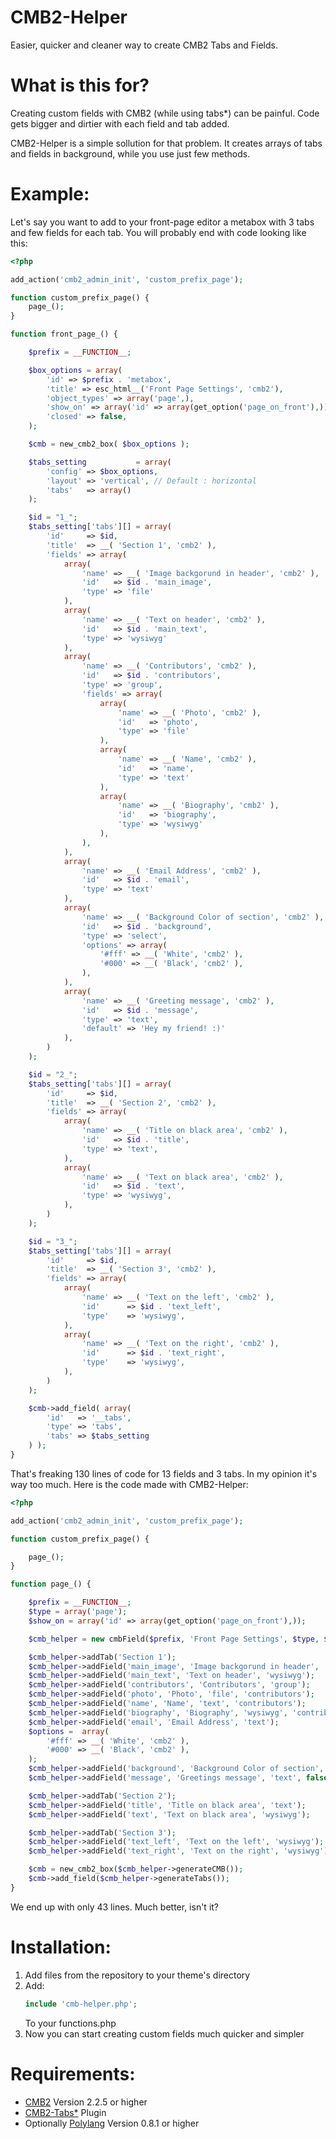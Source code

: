 # CMB2-Helper
Easier, quicker and cleaner way to create CMB2 Tabs and Fields.

# What is this for?
Creating custom fields with CMB2 (while using tabs*) can be painful. Code gets bigger and dirtier with each field and tab added.

CMB2-Helper is a simple sollution for that problem. It creates arrays of tabs and fields in background, while you use just few methods.

# Example:
Let's say you want to add to your front-page editor a metabox with 3 tabs and few fields for each tab. 
You will probably end with code looking like this:
```php
<?php 

add_action('cmb2_admin_init', 'custom_prefix_page');

function custom_prefix_page() {
    page_();
}

function front_page_() {

    $prefix = __FUNCTION__;

    $box_options = array(
        'id' => $prefix . 'metabox',
        'title' => esc_html__('Front Page Settings', 'cmb2'),
        'object_types' => array('page',),
        'show_on' => array('id' => array(get_option('page_on_front'),)),
        'closed' => false,
    );

    $cmb = new_cmb2_box( $box_options );

    $tabs_setting           = array(
        'config' => $box_options,
        'layout' => 'vertical', // Default : horizontal
        'tabs'   => array()
    );

    $id = "1_";
    $tabs_setting['tabs'][] = array(
        'id'     => $id,
        'title'  => __( 'Section 1', 'cmb2' ),
        'fields' => array(
            array(
                'name' => __( 'Image backgorund in header', 'cmb2' ),
                'id'   => $id . 'main_image',
                'type' => 'file'
            ),
            array(
                'name' => __( 'Text on header', 'cmb2' ),
                'id'   => $id . 'main_text',
                'type' => 'wysiwyg'
            ),   
            array(
                'name' => __( 'Contributors', 'cmb2' ),
                'id'   => $id . 'contributors',
                'type' => 'group',
                'fields' => array(
                    array(
                        'name' => __( 'Photo', 'cmb2' ),
                        'id'   => 'photo',
                        'type' => 'file'
                    ),
                    array(
                        'name' => __( 'Name', 'cmb2' ),
                        'id'   => 'name',
                        'type' => 'text'
                    ),
                    array(
                        'name' => __( 'Biography', 'cmb2' ),
                        'id'   => 'biography',
                        'type' => 'wysiwyg'
                    ),
                ),
            ),
            array(
                'name' => __( 'Email Address', 'cmb2' ),
                'id'   => $id . 'email',
                'type' => 'text'
            ), 
            array(
                'name' => __( 'Background Color of section', 'cmb2' ),
                'id'   => $id . 'background',
                'type' => 'select',
                'options' => array(
                    '#fff' => __( 'White', 'cmb2' ),
                    '#000' => __( 'Black', 'cmb2' ),
                ),
            ),   
            array(
                'name' => __( 'Greeting message', 'cmb2' ),
                'id'   => $id . 'message',
                'type' => 'text',
                'default' => 'Hey my friend! :)'
            ),     
        )
    );

    $id = "2_";
    $tabs_setting['tabs'][] = array(
        'id'     => $id,
        'title'  => __( 'Section 2', 'cmb2' ),
        'fields' => array(
            array(
                'name' => __( 'Title on black area', 'cmb2' ),
                'id'   => $id . 'title',
                'type' => 'text',
            ),
            array(
                'name' => __( 'Text on black area', 'cmb2' ),
                'id'   => $id . 'text',
                'type' => 'wysiwyg',
            ),
        )
    );

    $id = "3_";
    $tabs_setting['tabs'][] = array(
        'id'     => $id,
        'title'  => __( 'Section 3', 'cmb2' ),
        'fields' => array(            
            array(
                'name' => __( 'Text on the left', 'cmb2' ),
                'id'      => $id . 'text_left',
                'type'    => 'wysiwyg',
            ),
            array(
                'name' => __( 'Text on the right', 'cmb2' ),
                'id'      => $id . 'text_right',
                'type'    => 'wysiwyg',
            ),
        )
    );

    $cmb->add_field( array(
        'id'   => '__tabs',
        'type' => 'tabs',
        'tabs' => $tabs_setting
    ) );    
}
```

That's freaking 130 lines of code for 13 fields and 3 tabs. In my opinion it's way too much.
Here is the code made with CMB2-Helper:
```php
<?php 

add_action('cmb2_admin_init', 'custom_prefix_page');

function custom_prefix_page() {

    page_();
}

function page_() {

    $prefix = __FUNCTION__;
    $type = array('page');
    $show_on = array('id' => array(get_option('page_on_front'),));

    $cmb_helper = new cmbField($prefix, 'Front Page Settings', $type, $show_on);

    $cmb_helper->addTab('Section 1');
    $cmb_helper->addField('main_image', 'Image backgorund in header', 'file');
    $cmb_helper->addField('main_text', 'Text on header', 'wysiwyg');
    $cmb_helper->addField('contributors', 'Contributors', 'group');
    $cmb_helper->addField('photo', 'Photo', 'file', 'contributors');
    $cmb_helper->addField('name', 'Name', 'text', 'contributors');
    $cmb_helper->addField('biography', 'Biography', 'wysiwyg', 'contributors');
    $cmb_helper->addField('email', 'Email Address', 'text');
    $options =  array(
        '#fff' => __( 'White', 'cmb2' ),
        '#000' => __( 'Black', 'cmb2' ),
    );
    $cmb_helper->addField('background', 'Background Color of section', 'select', false, $options);
    $cmb_helper->addField('message', 'Greetings message', 'text', false, false, 'Hey my friend! :)');

    $cmb_helper->addTab('Section 2');
    $cmb_helper->addField('title', 'Title on black area', 'text');
    $cmb_helper->addField('text', 'Text on black area', 'wysiwyg');

    $cmb_helper->addTab('Section 3');
    $cmb_helper->addField('text_left', 'Text on the left', 'wysiwyg');
    $cmb_helper->addField('text_right', 'Text on the right', 'wysiwyg');

    $cmb = new_cmb2_box($cmb_helper->generateCMB());
    $cmb->add_field($cmb_helper->generateTabs()); 
}
```
We end up with only 43 lines. Much better, isn't it?

# Installation:
 1. Add files from the repository to your theme's directory
 2. Add:
    ```php
    include 'cmb-helper.php';
    ```
    To your functions.php
 3. Now you can start creating custom fields much quicker and simpler 


# Requirements:
 - [CMB2](https://github.com/CMB2/CMB2) Version 2.2.5 or higher
 - [CMB2-Tabs*](https://github.com/LeadSoftInc/cmb2-tabs) Plugin
 - Optionally [Polylang](https://wordpress.org/plugins/polylang/) Version 0.8.1 or higher
